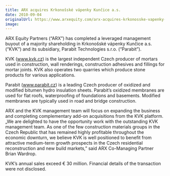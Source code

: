 ```yaml
---
title: ARX acquires Krkonošské vápenky Kunčice a.s.
date: 2010-09-04
originalUrl: https://www.arxequity.com/arx-acquires-krkonosske-vapenky-kuncice-a-s/
image:
---
```


ARX Equity Partners (“ARX”) has completed a leveraged management buyout of a majority shareholding in Krkonošské vápenky Kunčice a.s. (“KVK”) and its subsidiary, Parabit Technologies s.r.o. (“Parabit”).

KVK (www.kvk.cz) is the largest independent Czech producer of mortars used in construction, wall renderings, construction adhesives and fillings for mortar joints. KVK also operates two quarries which produce stone products for various applications.

Parabit (www.parabit.cz) is a leading Czech producer of oxidized and modified bitumen hydro insulation sheets. Parabit’s oxidized membranes are used for flat roofs, waterproofing of foundations and basements. Modified membranes are typically used in road and bridge construction.

ARX and the KVK management team will focus on expanding the business and completing complementary add-on acquisitions from the KVK platform. „We are delighted to have the opportunity work with the outstanding KVK management team. As one of the few construction materials groups in the Czech Republic that has remained highly profitable throughout the economic downturn, we believe KVK is well positioned to benefit from attractive medium-term growth prospects in the Czech residential reconstruction and new build markets,” said ARX Co-Managing Partner Brian Wardrop.

KVK’s annual sales exceed € 30 million. Financial details of the transaction were not disclosed.
